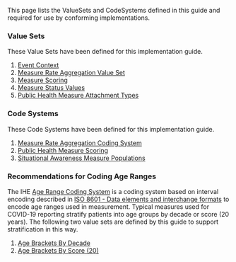 <!-- vocabulary.md {% comment %}
*****************************************************************************************
*                            WARNING: DO NOT EDIT THIS FILE                             *
*                                                                                       *
* This file is generated by SUSHI. Any edits you make to this file will be overwritten. *
*                                                                                       *
* To change the contents of this file, edit the original source file at:                *
* ig-data\input\pagecontent\vocabulary.md                                               *
*****************************************************************************************
{% endcomment %} -->
This page lists the ValueSets and CodeSystems defined in this guide and required for use by
conforming implementations.

### Value Sets
These Value Sets have been defined for this implementation guide.

1. [Event Context](ValueSet-EventContext.html)
2. [Measure Rate Aggregation Value Set](ValueSet-MeasureRateAggregationValues.html)
3. [Measure Scoring](ValueSet-MeasureScoring.html)
4. [Measure Status Values](ValueSet-MeasureStatus.html)
5. [Public Health Measure Attachment Types](ValueSet-PublicHealthMeasureAttachmentTypes.html)

### Code Systems
These Code Systems have been defined for this implementation guide.

1. [Measure Rate Aggregation Coding System](CodeSystem-MeasureRateAggregation.html)
2. [Public Health Measure Scoring](CodeSystem-PublicHealthMeasureScoring.html)
3. [Situational Awareness Measure Populations](CodeSystem-MeasurePopulationSystem.html)

### Recommendations for Coding Age Ranges
The IHE [Age Range Coding System](CodeSystem-IHE-ADX-agerange.html) is a coding system based on
interval encoding described in [ISO 8601 - Data elements and interchange formats](https://www.iso.org/standard/70907.html)
to encode age ranges used in measurement. Typical measures used for COVID-19 reporting stratify patients into age
groups by decade or score (20 years). The following two value sets are defined by this guide to support
stratification in this way.

1. [Age Brackets By Decade](ValueSet-DecadeAgeBrackets.html)
2. [Age Brackets By Score (20)](ValueSet-ScoreAgeBrackets.html)